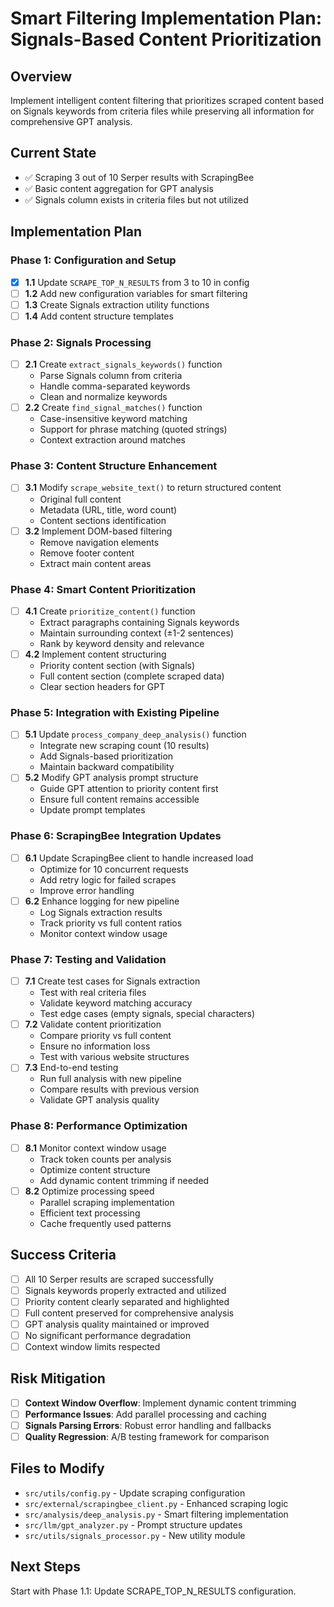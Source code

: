 # Smart Filtering Implementation Plan: Signals-Based Content Prioritization

## Overview
Implement intelligent content filtering that prioritizes scraped content based on Signals keywords from criteria files while preserving all information for comprehensive GPT analysis.

## Current State
- ✅ Scraping 3 out of 10 Serper results with ScrapingBee
- ✅ Basic content aggregation for GPT analysis
- ✅ Signals column exists in criteria files but not utilized

## Implementation Plan

### Phase 1: Configuration and Setup
- [x] **1.1** Update `SCRAPE_TOP_N_RESULTS` from 3 to 10 in config
- [ ] **1.2** Add new configuration variables for smart filtering
- [ ] **1.3** Create Signals extraction utility functions
- [ ] **1.4** Add content structure templates

### Phase 2: Signals Processing
- [ ] **2.1** Create `extract_signals_keywords()` function
  - Parse Signals column from criteria
  - Handle comma-separated keywords
  - Clean and normalize keywords
- [ ] **2.2** Create `find_signal_matches()` function
  - Case-insensitive keyword matching
  - Support for phrase matching (quoted strings)
  - Context extraction around matches

### Phase 3: Content Structure Enhancement
- [ ] **3.1** Modify `scrape_website_text()` to return structured content
  - Original full content
  - Metadata (URL, title, word count)
  - Content sections identification
- [ ] **3.2** Implement DOM-based filtering
  - Remove navigation elements
  - Remove footer content
  - Extract main content areas

### Phase 4: Smart Content Prioritization
- [ ] **4.1** Create `prioritize_content()` function
  - Extract paragraphs containing Signals keywords
  - Maintain surrounding context (±1-2 sentences)
  - Rank by keyword density and relevance
- [ ] **4.2** Implement content structuring
  - Priority content section (with Signals)
  - Full content section (complete scraped data)
  - Clear section headers for GPT

### Phase 5: Integration with Existing Pipeline
- [ ] **5.1** Update `process_company_deep_analysis()` function
  - Integrate new scraping count (10 results)
  - Add Signals-based prioritization
  - Maintain backward compatibility
- [ ] **5.2** Modify GPT analysis prompt structure
  - Guide GPT attention to priority content first
  - Ensure full content remains accessible
  - Update prompt templates

### Phase 6: ScrapingBee Integration Updates
- [ ] **6.1** Update ScrapingBee client to handle increased load
  - Optimize for 10 concurrent requests
  - Add retry logic for failed scrapes
  - Improve error handling
- [ ] **6.2** Enhance logging for new pipeline
  - Log Signals extraction results
  - Track priority vs full content ratios
  - Monitor context window usage

### Phase 7: Testing and Validation
- [ ] **7.1** Create test cases for Signals extraction
  - Test with real criteria files
  - Validate keyword matching accuracy
  - Test edge cases (empty signals, special characters)
- [ ] **7.2** Validate content prioritization
  - Compare priority vs full content
  - Ensure no information loss
  - Test with various website structures
- [ ] **7.3** End-to-end testing
  - Run full analysis with new pipeline
  - Compare results with previous version
  - Validate GPT analysis quality

### Phase 8: Performance Optimization
- [ ] **8.1** Monitor context window usage
  - Track token counts per analysis
  - Optimize content structure
  - Add dynamic content trimming if needed
- [ ] **8.2** Optimize processing speed
  - Parallel scraping implementation
  - Efficient text processing
  - Cache frequently used patterns

## Success Criteria
- [ ] All 10 Serper results are scraped successfully
- [ ] Signals keywords properly extracted and utilized
- [ ] Priority content clearly separated and highlighted
- [ ] Full content preserved for comprehensive analysis
- [ ] GPT analysis quality maintained or improved
- [ ] No significant performance degradation
- [ ] Context window limits respected

## Risk Mitigation
- [ ] **Context Window Overflow**: Implement dynamic content trimming
- [ ] **Performance Issues**: Add parallel processing and caching
- [ ] **Signals Parsing Errors**: Robust error handling and fallbacks
- [ ] **Quality Regression**: A/B testing framework for comparison

## Files to Modify
- `src/utils/config.py` - Update scraping configuration
- `src/external/scrapingbee_client.py` - Enhanced scraping logic
- `src/analysis/deep_analysis.py` - Smart filtering implementation
- `src/llm/gpt_analyzer.py` - Prompt structure updates
- `src/utils/signals_processor.py` - New utility module

## Next Steps
Start with Phase 1.1: Update SCRAPE_TOP_N_RESULTS configuration. 